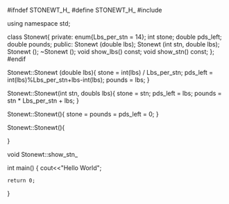 #ifndef STONEWT_H_
#define STONEWT_H_
#include <iostream>

using namespace std;

class Stonewt{
private:
    enum{Lbs_per_stn = 14};
    int stone;
    double pds_left;
    double pounds;
public:
    Stonewt (double lbs);
    Stonewt (int stn, double lbs);
    Stonewt ();
    ~Stonewt ();
    void show_lbs() const;
    void show_stn() const;
};
#endif

Stonewt::Stonewt (double lbs){
    stone = int(lbs) / Lbs_per_stn;
    pds_left = int(lbs)%Lbs_per_stn+lbs-int(lbs);
    pounds = lbs;
}

Stonewt::Stonewt(int stn, doubls lbs){
    stone = stn;
    pds_left = lbs;
    pounds = stn * Lbs_per_stn + lbs;
}

Stonewt::Stonewt(){
    stone = pounds = pds_left = 0;
}

Stonewt::Stonewt(){
    
}

void Stonewt::show_stn_


int main()
{
    cout<<"Hello World";

    return 0;
}
